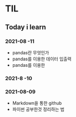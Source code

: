 # TIL
## Today i learn
### 2021-08 -11
- pandas란 무엇인가
- pandas를 이용한 데이터 입출력
- pandas를 이용한 
### 2021-8 -10

### 2021-08-09
- Markdown을 통한 github 
- 파이썬 공부한것 정리하는 법
